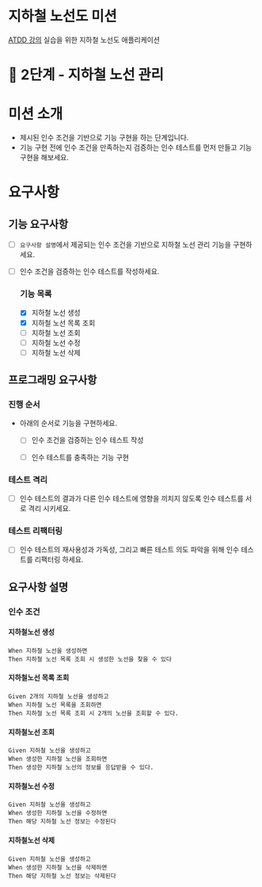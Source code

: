 # 지하철 노선도 미션
[ATDD 강의](https://edu.nextstep.camp/c/R89PYi5H) 실습을 위한 지하철 노선도 애플리케이션

# 🚀 2단계 - 지하철 노선 관리

# 미션 소개

- 제시된 인수 조건을 기반으로 기능 구현을 하는 단계입니다.
- 기능 구현 전에 인수 조건을 만족하는지 검증하는 인수 테스트를 먼저 만들고 기능구현을 해보세요.

# 요구사항

## 기능 요구사항

- [ ] `요구사항 설명`에서 제공되는 인수 조건을 기반으로 지하철 노선 관리 기능을 구현하세요.

- [ ] 인수 조건을 검증하는 인수 테스트를 작성하세요.

  ### 기능 목록

  - [x] 지하철 노선 생성
  - [x] 지하철 노선 목록 조회
  - [ ] 지하철 노선 조회
  - [ ] 지하철 노선 수정
  - [ ] 지하철 노선 삭제

## 프로그래밍 요구사항

### 진행 순서

- 아래의 순서로 기능을 구현하세요.

  - [ ] 인수 조건을 검증하는 인수 테스트 작성

  - [ ] 인수 테스트를 충족하는 기능 구현

### 테스트 격리

- [ ] 인수 테스트의 결과가 다른 인수 테스트에 영향을 끼치지 않도록 인수 테스트를 서로 격리 시키세요.

### 테스트 리팩터링

- [ ] 인수 테스트의 재사용성과 가독성, 그리고 빠른 테스트 의도 파악을 위해 인수 테스트를 리팩터링 하세요.

## 요구사항 설명

### 인수 조건

#### 지하철노선 생성

```plaintext
When 지하철 노선을 생성하면
Then 지하철 노선 목록 조회 시 생성한 노선을 찾을 수 있다
```

#### 지하철노선 목록 조회

```plaintext
Given 2개의 지하철 노선을 생성하고
When 지하철 노선 목록을 조회하면
Then 지하철 노선 목록 조회 시 2개의 노선을 조회할 수 있다.
```

#### 지하철노선 조회

```plaintext
Given 지하철 노선을 생성하고
When 생성한 지하철 노선을 조회하면
Then 생성한 지하철 노선의 정보를 응답받을 수 있다.
```

#### 지하철노선 수정

```plaintext
Given 지하철 노선을 생성하고
When 생성한 지하철 노선을 수정하면
Then 해당 지하철 노선 정보는 수정된다
```

#### 지하철노선 삭제

```plaintext
Given 지하철 노선을 생성하고
When 생성한 지하철 노선을 삭제하면
Then 해당 지하철 노선 정보는 삭제된다
```
